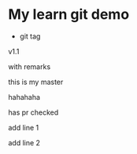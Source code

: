 # My learn git demo

- git tag

v1.1

with remarks

this is my master

hahahaha

has pr checked

add line 1

add line 2
